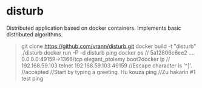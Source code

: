 # disturb
Distributed application based on docker containers. Implements basic distributed algorithms.

> git clone https://github.com/vrann/disturb.git
> docker build -t "disturb" ./disturb
> docker run -P -d disturb ping
> docker ps
// 5a12806c6ee2 ....  0.0.0.0:49159->1366/tcp elegant_ptolemy
> boot2docker ip
// 192.168.59.103
> telnet 192.168.59.103 49159
//Escape character is '^]'.
//accepted
//Start by typing a greeting. Hu kouza ping
//Zu hakarin #1
> test
ping

